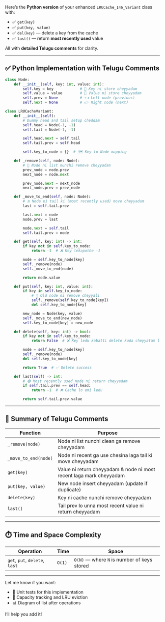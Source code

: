 Here’s the **Python version** of your enhanced `LRUCache_146_Variant` class with:

* ✅ `get(key)`
* ✅ `put(key, value)`
* ✅ `del(key)` — delete a key from the cache
* ✅ `last()` — return **most recently used** value

All with **detailed Telugu comments** for clarity.

---

## ✅ Python Implementation with Telugu Comments

```python
class Node:
    def __init__(self, key: int, value: int):
        self.key = key            # 🔑 Key ni store cheyyadam
        self.value = value        # 🔢 Value ni store cheyyadam
        self.prev = None          # 👈 Left node (previous)
        self.next = None          # 👉 Right node (next)

class LRUCacheVariant:
    def __init__(self):
        # Dummy head and tail setup cheddam
        self.head = Node(-1, -1)
        self.tail = Node(-1, -1)

        self.head.next = self.tail
        self.tail.prev = self.head

        self.key_to_node = {}  # 🗺️ Key to Node mapping

    def _remove(self, node: Node):
        # 🔧 Node ni list nunchi remove cheyyadam
        prev_node = node.prev
        next_node = node.next

        prev_node.next = next_node
        next_node.prev = prev_node

    def _move_to_end(self, node: Node):
        # 🔚 Node ni tail ki (most recently used) move cheyyadam
        last = self.tail.prev

        last.next = node
        node.prev = last

        node.next = self.tail
        self.tail.prev = node

    def get(self, key: int) -> int:
        if key not in self.key_to_node:
            return -1  # ❌ Key lekapothe -1

        node = self.key_to_node[key]
        self._remove(node)
        self._move_to_end(node)

        return node.value

    def put(self, key: int, value: int):
        if key in self.key_to_node:
            # 🔁 Old node ni remove cheyyali
            self._remove(self.key_to_node[key])
            del self.key_to_node[key]

        new_node = Node(key, value)
        self._move_to_end(new_node)
        self.key_to_node[key] = new_node

    def delete(self, key: int) -> bool:
        if key not in self.key_to_node:
            return False  # ❌ Key ledu kabatti delete kuda cheyyatam ledu

        node = self.key_to_node[key]
        self._remove(node)
        del self.key_to_node[key]

        return True  # ✅ Delete success

    def last(self) -> int:
        # 🟢 Most recently used node ni return cheyyadam
        if self.tail.prev == self.head:
            return -1  # ❌ Cache lo emi ledu

        return self.tail.prev.value
```

---

## 🧠 Summary of Telugu Comments

| Function             | Purpose                                                             |
| -------------------- | ------------------------------------------------------------------- |
| `_remove(node)`      | Node ni list nunchi clean ga remove cheyyadam                       |
| `_move_to_end(node)` | Node ni recent ga use chesina laga tail ki move cheyyadam           |
| `get(key)`           | Value ni return cheyyadam & node ni most recent laga mark cheyyadam |
| `put(key, value)`    | New node insert cheyyadam (update if duplicate)                     |
| `delete(key)`        | Key ni cache nunchi remove cheyyadam                                |
| `last()`             | Tail prev lo unna most recent value ni return cheyyadam             |

---

## ⏱️ Time and Space Complexity

| Operation                      | Time   | Space                                       |
| ------------------------------ | ------ | ------------------------------------------- |
| `get`, `put`, `delete`, `last` | `O(1)` | `O(N)` — where `N` is number of keys stored |

---

Let me know if you want:

* 🧪 Unit tests for this implementation
* 🎯 Capacity tracking and LRU eviction
* 📊 Diagram of list after operations

I’ll help you add it!
